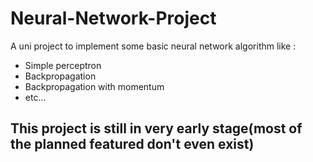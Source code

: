 # Neural-Network-Project
A uni project to implement some basic neural network algorithm like : 
* Simple perceptron
* Backpropagation
* Backpropagation with momentum
* etc...
## This project is still in very early stage(most of the planned featured don't even exist)
